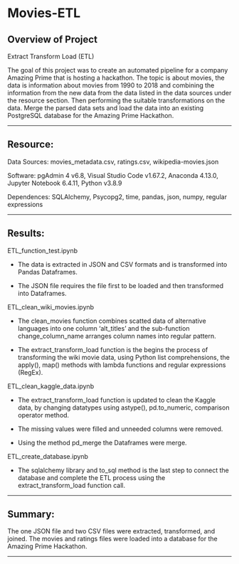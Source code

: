 # Movies-ETL

## Overview of Project
Extract Transform Load (ETL)

The goal of this project was to create an automated pipeline for a company Amazing Prime that is hosting a hackathon. The topic is about movies, the data is information about movies from 1990 to 2018 and combining the information from the new data from the data listed in the data sources under the resource section. Then performing the suitable transformations on the data. Merge the parsed data sets and load the data into an existing PostgreSQL database for the Amazing Prime Hackathon.

---

## Resource:

Data Sources: movies_metadata.csv, ratings.csv, wikipedia-movies.json

Software: pgAdmin 4  v6.8, Visual Studio Code v1.67.2, Anaconda 4.13.0, Jupyter Notebook 6.4.11, Python v3.8.9

Dependences: SQLAlchemy, Psycopg2, time, pandas, json, numpy, regular expressions

---
## Results:
ETL_function_test.ipynb
    
* The data is extracted in JSON and CSV formats and is transformed into Pandas Dataframes.

* The JSON file requires the file first to be loaded and then transformed into Dataframes.

ETL_clean_wiki_movies.ipynb
    
* The clean_movies function combines scatted data of alternative languages into one column ‘alt_titles’ and the sub-function change_column_name arranges column names into regular pattern.

* The extract_transform_load function is the begins the process of transforming the wiki movie data, using Python list comprehensions, the apply(), map() methods with lambda functions and regular expressions (RegEx).

ETL_clean_kaggle_data.ipynb
    
* The extract_transform_load function is updated to clean the Kaggle data, by changing datatypes using astype(), pd.to_numeric, comparison operator method.
	 
* The missing values were filled and unneeded columns were removed.

* Using the method pd_merge the Dataframes were merge.

ETL_create_database.ipynb
    
* The sqlalchemy library and to_sql method is the last step to connect the database and complete the ETL process using the extract_transform_load function call.


---

## Summary:

The one JSON file and two CSV files were extracted, transformed, and joined. The movies and ratings files were loaded into a database for the Amazing Prime Hackathon. 

---
